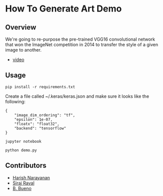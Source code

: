# How To Generate Art Demo

## Overview

We're going to re-purpose the pre-trained VGG16 convolutional network that won the ImageNet competition in 2014 to transfer the style of a given image to another.

- [video](https://youtu.be/Oex0eWoU7AQ)  

## Usage

`pip install -r requirements.txt` 

Create a file called ~/.keras/keras.json and make sure it looks like the following:

   ````
   {
       "image_dim_ordering": "tf",
       "epsilon": 1e-07,
       "floatx": "float32",
       "backend": "tensorflow"
   }
   ````

`jupyter notebook`

`python demo.py`

## Contributors

- [Harish Narayanan](https://github.com/hnarayanan)
- [Siraj Raval](https://github.com/llSourcell)
- [B. Bueno](https://github.com/bbueno25)

